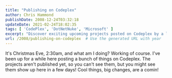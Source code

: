 ```yaml
---
title: "Publishing on Codeplex"
author: Chris Hammond
publishDate: 2008-12-24T03:32:18
updateDate: 2021-02-24T18:02:35
tags: [ 'CodePlex', 'DotNetNuke', 'Microsoft' ]
excerpt: "Discover exciting upcoming projects posted on Codeplex by a late-night worker. Stay tuned for cool things and big changes heading your way!"
url: /2008/publishing-on-codeplex  # Use the generated URL with year
---
```

<p>It&#39;s Christmas Eve, 2:30am, and what am I doing? Working of course. I&#39;ve been up for a while here posting a bunch of things on Codeplex. The projects aren&#39;t published yet, so you can&#39;t see them, but you might see them show up here in a few days! Cool things, big changes, are a comin!</p> 

